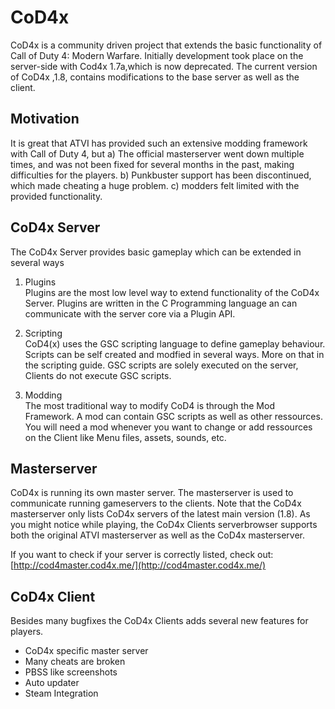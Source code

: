# CoD4x

CoD4x is a community driven project that extends the basic functionality of Call of Duty 4: Modern Warfare. Initially development took place on the server-side with Cod4x 1.7a,which is now deprecated. The current version of CoD4x ,1.8, contains modifications to the base server as well as the client.

## Motivation

It is great that ATVI has provided such an extensive modding framework with Call of Duty 4, but a\) The official masterserver went down multiple times, and was not been fixed for several months in the past, making difficulties for the players. b\) Punkbuster support has been discontinued, which made cheating a huge problem. c\) modders felt limited with the provided functionality.

## CoD4x Server

The CoD4x Server provides basic gameplay which can be extended in several ways

1. Plugins  
   Plugins are the most low level way to extend functionality of the CoD4x Server. Plugins are written in the C Programming language an can communicate with the server core via a Plugin API.

2. Scripting  
   CoD4\(x\) uses the GSC scripting language to define gameplay behaviour. Scripts can be self created and modfied in several ways. More on that in the scripting guide. GSC scripts are solely executed on the server, Clients do not execute GSC scripts.

3. Modding  
   The most traditional way to modify CoD4 is through the Mod Framework. A mod can contain GSC scripts as well as other ressources. You will need a mod whenever you want to change or add ressources on the Client like Menu files, assets, sounds, etc.

## Masterserver

CoD4x is running its own master server. The masterserver is used to communicate running gameservers to the clients. Note that the CoD4x masterserver only lists CoD4x servers of the latest main version \(1.8\). As you might notice while playing, the CoD4x Clients serverbrowser supports both the original ATVI masterserver as well as the CoD4x masterserver.

If you want to check if your server is correctly listed, check out: [http://cod4master.cod4x.me/](http://cod4master.cod4x.me/)

## CoD4x Client

Besides many bugfixes the CoD4x Clients adds several new features for players.

* CoD4x specific master server
* Many cheats are broken
* PBSS like screenshots
* Auto updater
* Steam Integration



